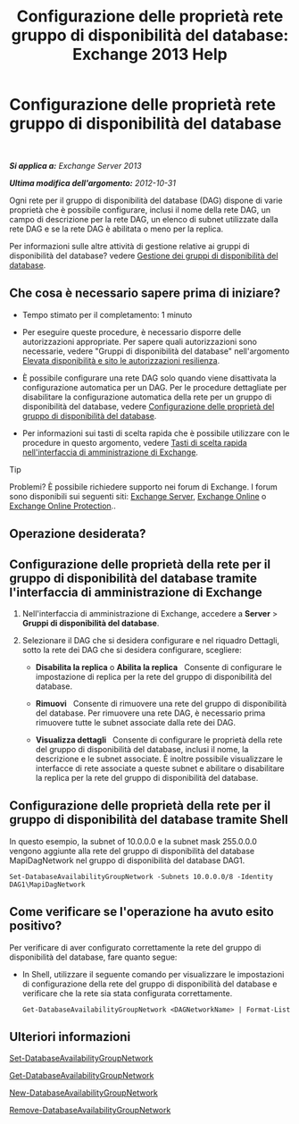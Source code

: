 ﻿---
title: 'Configurazione delle proprietà rete gruppo di disponibilità del database: Exchange 2013 Help'
TOCTitle: Configurazione delle proprietà rete gruppo di disponibilità del database
ms:assetid: 41197639-988f-476c-9788-51d5191a7dce
ms:mtpsurl: https://technet.microsoft.com/it-it/library/Dd297927(v=EXCHG.150)
ms:contentKeyID: 50480461
ms.date: 05/22/2018
mtps_version: v=EXCHG.150
ms.translationtype: MT
---

# Configurazione delle proprietà rete gruppo di disponibilità del database

 

_**Si applica a:** Exchange Server 2013_

_**Ultima modifica dell'argomento:** 2012-10-31_

Ogni rete per il gruppo di disponibilità del database (DAG) dispone di varie proprietà che è possibile configurare, inclusi il nome della rete DAG, un campo di descrizione per la rete DAG, un elenco di subnet utilizzate dalla rete DAG e se la rete DAG è abilitata o meno per la replica.

Per informazioni sulle altre attività di gestione relative ai gruppi di disponibilità del database? vedere [Gestione dei gruppi di disponibilità del database](managing-database-availability-groups-exchange-2013-help.md).

## Che cosa è necessario sapere prima di iniziare?

  - Tempo stimato per il completamento: 1 minuto

  - Per eseguire queste procedure, è necessario disporre delle autorizzazioni appropriate. Per sapere quali autorizzazioni sono necessarie, vedere "Gruppi di disponibilità del database" nell'argomento [Elevata disponibilità e sito le autorizzazioni resilienza](high-availability-and-site-resilience-permissions-exchange-2013-help.md).

  - È possibile configurare una rete DAG solo quando viene disattivata la configurazione automatica per un DAG. Per le procedure dettagliate per disabilitare la configurazione automatica della rete per un gruppo di disponibilità del database, vedere [Configurazione delle proprietà del gruppo di disponibilità del database](configure-database-availability-group-properties-exchange-2013-help.md).

  - Per informazioni sui tasti di scelta rapida che è possibile utilizzare con le procedure in questo argomento, vedere [Tasti di scelta rapida nell'interfaccia di amministrazione di Exchange](keyboard-shortcuts-in-the-exchange-admin-center-exchange-online-protection-help.md).


> [!TIP]
> Problemi? È possibile richiedere supporto nei forum di Exchange. I forum sono disponibili sui seguenti siti: <A href="https://go.microsoft.com/fwlink/p/?linkid=60612">Exchange Server</A>, <A href="https://go.microsoft.com/fwlink/p/?linkid=267542">Exchange Online</A> o <A href="https://go.microsoft.com/fwlink/p/?linkid=285351">Exchange Online Protection</A>..



## Operazione desiderata?

## Configurazione delle proprietà della rete per il gruppo di disponibilità del database tramite l'interfaccia di amministrazione di Exchange

1.  Nell'interfaccia di amministrazione di Exchange, accedere a **Server** \> **Gruppi di disponibilità del database**.

2.  Selezionare il DAG che si desidera configurare e nel riquadro Dettagli, sotto la rete dei DAG che si desidera configurare, scegliere:
    
      - **Disabilita la replica** o **Abilita la replica**   Consente di configurare le impostazione di replica per la rete del gruppo di disponibilità del database.
    
      - **Rimuovi**   Consente di rimuovere una rete del gruppo di disponibilità del database. Per rimuovere una rete DAG, è necessario prima rimuovere tutte le subnet associate dalla rete dei DAG.
    
      - **Visualizza dettagli**   Consente di configurare le proprietà della rete del gruppo di disponibilità del database, inclusi il nome, la descrizione e le subnet associate. È inoltre possibile visualizzare le interfacce di rete associate a queste subnet e abilitare o disabilitare la replica per la rete del gruppo di disponibilità del database.

## Configurazione delle proprietà della rete per il gruppo di disponibilità del database tramite Shell

In questo esempio, la subnet of 10.0.0.0 e la subnet mask 255.0.0.0 vengono aggiunte alla rete del gruppo di disponibilità del database MapiDagNetwork nel gruppo di disponibilità del database DAG1.

    Set-DatabaseAvailabilityGroupNetwork -Subnets 10.0.0.0/8 -Identity DAG1\MapiDagNetwork

## Come verificare se l'operazione ha avuto esito positivo?

Per verificare di aver configurato correttamente la rete del gruppo di disponibilità del database, fare quanto segue:

  - In Shell, utilizzare il seguente comando per visualizzare le impostazioni di configurazione della rete del gruppo di disponibilità del database e verificare che la rete sia stata configurata correttamente.
    
        Get-DatabaseAvailabilityGroupNetwork <DAGNetworkName> | Format-List

## Ulteriori informazioni

[Set-DatabaseAvailabilityGroupNetwork](https://technet.microsoft.com/it-it/library/dd298008\(v=exchg.150\))

[Get-DatabaseAvailabilityGroupNetwork](https://technet.microsoft.com/it-it/library/dd297938\(v=exchg.150\))

[New-DatabaseAvailabilityGroupNetwork](https://technet.microsoft.com/it-it/library/dd335225\(v=exchg.150\))

[Remove-DatabaseAvailabilityGroupNetwork](https://technet.microsoft.com/it-it/library/dd298131\(v=exchg.150\))


